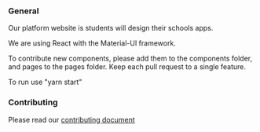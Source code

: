 ### General

Our platform website is students will design their schools apps. 

We are using React with the Material-UI framework.

To contribute new components, please add them to the components folder, and pages to the pages folder. Keep each pull request to a single feature.

To run use "yarn start"

### Contributing

Please read our [contributing document](https://github.com/hackforla/new-schools-today/blob/master/nst-web/CONTRIBUTING.md)
